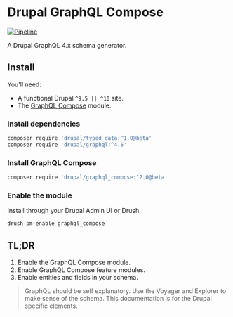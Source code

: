 # Drupal GraphQL Compose

<a href="https://git.drupalcode.org/project/graphql_compose/-/pipelines?page=1&scope=all&ref=2.0.x">![Pipeline](https://git.drupalcode.org/project/graphql_compose/badges/2.0.x/pipeline.svg)</a>

A Drupal GraphQL 4.x schema generator.

## Install

You'll need:

- A functional Drupal `^9.5 || ^10` site.
- The [GraphQL Compose](https://www.drupal.org/project/graphql_compose) module.

### Install dependencies

```bash
composer require 'drupal/typed_data:^1.0@beta'
composer require 'drupal/graphql:^4.5'
```

### Install GraphQL Compose

```bash
composer require 'drupal/graphql_compose:^2.0@beta'
```

### Enable the module

Install through your Drupal Admin UI or Drush.

```bash
drush pm-enable graphql_compose
```

## TL;DR

1. Enable the GraphQL Compose module.
2. Enable GraphQL Compose feature modules.
3. Enable entities and fields in your schema.

> GraphQL should be self explanatory. Use the Voyager and Explorer to make sense of the schema. This documentation is for the Drupal specific elements.
